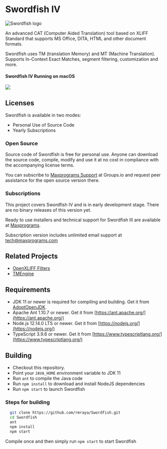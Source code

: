 # Swordfish IV

![Swordfish logo](https://www.maxprograms.com/images/swordfish_s.png)

An advanced CAT (Computer Aided Translation) tool based on XLIFF Standard that supports MS Office, DITA, HTML and other document formats.

Swordfish uses TM (translation Memory) and MT (Machine Translation). Supports In-Context Exact Matches, segment filtering, customization and more.

#### Swordfish IV Running on macOS

<a href="https://www.maxprograms.com/tutorials/TranslateFile.mp4"><img src="https://www.maxprograms.com/images/translateFile.png"></a>

## Licenses

Swordfish is available in two modes:

- Personal Use of Source Code
- Yearly Subscriptions

### Open Source

Source code of Swordfish is free for personal use. Anyone can download the source code, compile, modify and use it at no cost in compliance with the accompanying license terms.

You can subscribe to [Maxprograms Support](https://groups.io/g/maxprograms/) at Groups.io and request peer assistance for the open source version there.

### Subscriptions

This project covers Swordfish IV and is in early development stage. There are no binary releases of this version yet.

Ready to use installers and technical support for Swordfish III are available at [Maxprograms](https://www.maxprograms.com/).

Subscription version includes unlimited email support at tech@maxprograms.com

## Related Projects

- [OpenXLIFF Filters](https://github.com/rmraya/OpenXLIFF)
- [TMEngine](https://github.com/rmraya/TMEngine)

## Requirements

- JDK 11 or newer is required for compiling and building. Get it from [AdoptOpenJDK](https://adoptopenjdk.net/).
- Apache Ant 1.10.7 or newer. Get it from [https://ant.apache.org/](https://ant.apache.org/)
- Node.js 12.14.0 LTS or newer. Get it from [https://nodejs.org/](https://nodejs.org/)
- TypeScript 3.9.6 or newer. Get it from [https://www.typescriptlang.org/](https://www.typescriptlang.org/)

## Building

- Checkout this repository.
- Point your `JAVA_HOME` environment variable to JDK 11
- Run `ant` to compile the Java code
- Run `npm install` to download and install NodeJS dependencies
- Run `npm start` to launch Swordfish

### Steps for building

``` bash
  git clone https://github.com/rmraya/Swordfish.git
  cd Swordfish
  ant
  npm install
  npm start
```

Compile once and then simply run `npm start` to start Swordfish
